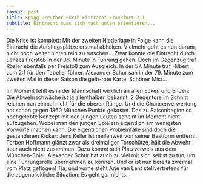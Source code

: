 ```yaml
---
layout: post
title: SpVgg Greuther Fürth-Eintracht Frankfurt 2-1
subtitle: Eintracht muss sich nach unten orientieren...
---
```


Die Krise ist komplett: Mit der zweiten Niederlage in Folge kann die Eintracht die Aufstiegsplätze erstmal abhaken. Vielmehr geht es nun darum, nicht noch weiter hinten rein zu rutschen... Zwar konnte die Eintracht durch Lenzes Freistoß in der 36. Minute in Führung gehen. Doch im Gegenzug traf Rösler ebenfalls per Freistoß zum Ausgleich. In der 57. Minute traf Hilbert zum 2:1 für den Tabellenführer. Alexander Schur sah in der 79. Minute zum zweiten Mal in dieser Saison die gelb-rote Karte. Schöner Mist...

Im Moment fehlt es in der Mannschaft wirklich an allen Ecken und Enden: Die Abwehrschwäche ist ja allenthalben bekannt. 2 Gegentore im Schnitt reichen nun einmal nicht für die oberen Ränge. Und die Chancenverwertung hat schon gegen 1860 München Punkte gekostet. Das zu Saisonbeginn so hochgelobte Konzept mit den jungen Leuten scheint im Moment nicht aufzugehen. Wobei man den jungen Spielern eigentlich am wenigsten Vorwürfe machen kann. Die eigentlichen Problemfälle sind doch die gestandenen Kicker: Jens Keller ist meilenweit von seiner Bestform entfernt. Torben Hoffmann glänzt zwar als dreimaliger Torschütze, hält die Abwehr aber auch nicht zusammen. Dazu kommt sein Platzverweis aus dem München-Spiel. Alexander Schur hat auch zu viel mit sich selbst zu tun, um eine Führungsrolle übernehmen zu können. Und er ist nun bereits zweimal vom Platz geflogen! Tja, und vorne steht Arie van Lent stellvertretend für die augenblickliche Situation: Es geht gar nichts...

